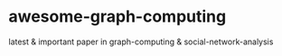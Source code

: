 # awesome-graph-computing
latest &amp; important paper in graph-computing &amp; social-network-analysis
